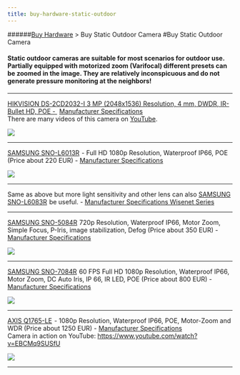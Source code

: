 ```yaml
---
title: buy-hardware-static-outdoor
---
```

######[Buy Hardware](../wiki/buy-hardware-index.html) > Buy Static Outdoor Camera
#Buy Static Outdoor Camera
#### Static outdoor cameras are suitable for most scenarios for outdoor use. Partially equipped with motorized zoom (Varifocal) different presets can be zoomed in the image. They are relatively inconspicuous and do not generate pressure monitoring at the neighbors! 

****
<a target= "_blank" rel="nofollow" href="http://www.amazon.de/gp/offer-listing/B00WHTZS54/ref=as_li_tl?ie=UTF8&camp=1638&creative=6742&creativeASIN=B00WHTZS54&linkCode=am2&tag=httpwwwdatarh-21">HIKVISION DS-2CD2032-I 3 MP (2048x1536) Resolution, 4 mm, DWDR, IR-Bullet HD, POE - </a><img src="http://ir-de.amazon-adsystem.com/e/ir?t=httpwwwdatarh-21&l=am2&o=3&a=B00WHTZS54" width="1" height="1" border="0" alt="" style="border:none !important; margin:0px !important;" /> <a target= "_blank" href="http://overseas.hikvision.com/en/Products_accessries_157_i5609.html">Manufacturer Specifications</a>  
There are many videos of this camera on <a target= "_blank" href="https://www.youtube.com/results?search_query=+HIKVISION+DS-2CD2032-I+">YouTube</a>.

<a target= "_blank" rel="nofollow" href="http://www.amazon.de/gp/offer-listing/B00WHTZS54/ref=as_li_tl?ie=UTF8&camp=1638&creative=6742&creativeASIN=B00WHTZS54&linkCode=am2&tag=httpwwwdatarh-21"><img border="0" src="http://ws-eu.amazon-adsystem.com/widgets/q?_encoding=UTF8&ASIN=B00WHTZS54&Format=_SL250_&ID=AsinImage&MarketPlace=DE&ServiceVersion=20070822&WS=1&tag=httpwwwdatarh-21" ></a><img src="http://ir-de.amazon-adsystem.com/e/ir?t=httpwwwdatarh-21&l=am2&o=3&a=B00WHTZS54" width="1" height="1" border="0" alt="" style="border:none !important; margin:0px !important;" /> 
***

<a target= "_blank" rel="nofollow" href="http://www.amazon.de/gp/offer-listing/B010MNKYMS/ref=as_li_tl?ie=UTF8&camp=1638&creative=6742&creativeASIN=B010MNKYMS&linkCode=am2&tag=httpwwwdatarh-21">SAMSUNG SNO-L6013R</a><img src="http://ir-de.amazon-adsystem.com/e/ir?t=httpwwwdatarh-21&l=am2&o=3&a=B010MNKYMS" width="1" height="1" border="0" alt="" style="border:none !important; margin:0px !important;" /> - Full HD 1080p Resolution, Waterproof IP66, POE (Price about 220 EUR) - <a target= "_blank" href="https://www.samsung-security.com/SAMSUNG/upload/Product_Specifications/SNO-L6013R_Specifications.pdf">Manufacturer Specifications</a>      

<a target= "_blank" rel="nofollow" href="http://www.amazon.de/gp/offer-listing/B010MNKYMS/ref=as_li_tl?ie=UTF8&camp=1638&creative=6742&creativeASIN=B010MNKYMS&linkCode=am2&tag=httpwwwdatarh-21"><img border="0" src="http://ws-eu.amazon-adsystem.com/widgets/q?_encoding=UTF8&ASIN=B010MNKYMS&Format=_SL250_&ID=AsinImage&MarketPlace=DE&ServiceVersion=20070822&WS=1&tag=httpwwwdatarh-21" ></a><img src="http://ir-de.amazon-adsystem.com/e/ir?t=httpwwwdatarh-21&l=am2&o=3&a=B010MNKYMS" width="1" height="1" border="0" alt="" style="border:none !important; margin:0px !important;" />
***
Same as above but more light sensitivity and other lens can also <a rel="nofollow" href="http://www.amazon.de/gp/offer-listing/B00WI1O07I/ref=as_li_tl?ie=UTF8&camp=1638&creative=6742&creativeASIN=B00WI1O07I&linkCode=am2&tag=httpwwwdatarh-21">SAMSUNG SNO-L6083R</a><img src="http://ir-de.amazon-adsystem.com/e/ir?t=httpwwwdatarh-21&l=am2&o=3&a=B00WI1O07I" width="1" height="1" border="0" alt="" style="border:none !important; margin:0px !important;" /> be useful. - <a target= "_blank" href="https://www.samsung-security.com/SAMSUNG/upload/Product_Specifications/2015-Product-Comparison-Chart-FINAL.pdf">Manufacturer Specifications Wisenet Series</a>  

***

<a target= "_blank" rel="nofollow" href="http://www.amazon.de/gp/offer-listing/B010MP0DH2/ref=as_li_tl?ie=UTF8&camp=1638&creative=6742&creativeASIN=B010MP0DH2&linkCode=am2&tag=httpwwwdatarh-21">SAMSUNG SNO-5084R</a><img src="http://ir-de.amazon-adsystem.com/e/ir?t=httpwwwdatarh-21&l=am2&o=3&a=B010MP0DH2" width="1" height="1" border="0" alt="" style="border:none !important; margin:0px !important;" />
 720p Resolution, Waterproof IP66, Motor Zoom, Simple Focus, P-Iris, image stabilization, Defog (Price about 350 EUR) - <a target= "_blank" href="https://www.samsung-security.com/SAMSUNG/upload/Product_Specifications/SNO-5084R_Specifications.pdf">Manufacturer Specifications</a>

<a target= "_blank" rel="nofollow" href="http://www.amazon.de/gp/offer-listing/B010MP0DH2/ref=as_li_tl?ie=UTF8&camp=1638&creative=6742&creativeASIN=B010MP0DH2&linkCode=am2&tag=httpwwwdatarh-21"><img border="0" src="http://ws-eu.amazon-adsystem.com/widgets/q?_encoding=UTF8&ASIN=B010MP0DH2&Format=_SL250_&ID=AsinImage&MarketPlace=DE&ServiceVersion=20070822&WS=1&tag=httpwwwdatarh-21" ></a><img src="http://ir-de.amazon-adsystem.com/e/ir?t=httpwwwdatarh-21&l=am2&o=3&a=B010MP0DH2" width="1" height="1" border="0" alt="" style="border:none !important; margin:0px !important;" />

***

<a target= "_blank" rel="nofollow" href="http://www.amazon.de/gp/offer-listing/B00ZRSCV7U/ref=as_li_tl?ie=UTF8&camp=1638&creative=6742&creativeASIN=B00ZRSCV7U&linkCode=am2&tag=httpwwwdatarh-21">SAMSUNG SNO-7084R</a><img src="http://ir-de.amazon-adsystem.com/e/ir?t=httpwwwdatarh-21&l=am2&o=3&a=B00ZRSCV7U" width="1" height="1" border="0" alt="" style="border:none !important; margin:0px !important;" /> 60 FPS Full HD 1080p Resolution, Waterproof IP66, Motor Zoom, DC Auto Iris, IP 66, IR LED, POE (Price about 800 EUR) - <a target= "_blank" href="https://www.samsung-security.com/SAMSUNG/upload/Product_Specifications/SNO-7084R_Specifications.pdf">Manufacturer Specifications</a>  

<a target= "_blank" rel="nofollow" href="http://www.amazon.de/gp/offer-listing/B00ZRSCV7U/ref=as_li_tl?ie=UTF8&camp=1638&creative=6742&creativeASIN=B00ZRSCV7U&linkCode=am2&tag=httpwwwdatarh-21"><img border="0" src="http://ws-eu.amazon-adsystem.com/widgets/q?_encoding=UTF8&ASIN=B00ZRSCV7U&Format=_SL250_&ID=AsinImage&MarketPlace=DE&ServiceVersion=20070822&WS=1&tag=httpwwwdatarh-21" ></a><img src="http://ir-de.amazon-adsystem.com/e/ir?t=httpwwwdatarh-21&l=am2&o=3&a=B00ZRSCV7U" width="1" height="1" border="0" alt="" style="border:none !important; margin:0px !important;" />

***

<a target= "_blank" rel="nofollow" href="http://www.amazon.de/gp/offer-listing/B00GN9R58M/ref=as_li_tl?ie=UTF8&camp=1638&creative=6742&creativeASIN=B00GN9R58M&linkCode=am2&tag=httpwwwdatarh-21">AXIS Q1765-LE</a><img src="http://ir-de.amazon-adsystem.com/e/ir?t=httpwwwdatarh-21&l=am2&o=3&a=B00GN9R58M" width="1" height="1" border="0" alt="" style="border:none !important; margin:0px !important;" /> - 1080p Resolution, Waterproof IP66, POE, Motor-Zoom and WDR (Price about 1250 EUR) - <a target= "_blank" href="http://www.axis.com/global/en/products/axis-q1765-le">Manufacturer Specifications</a>  
Camera in action on YouTube: <a target= "_blank" href="https://www.youtube.com/watch?v=EBCMq9SUSfU">https://www.youtube.com/watch?v=EBCMq9SUSfU</a>  

<a target= "_blank" rel="nofollow" href="http://www.amazon.de/gp/offer-listing/B00GN9R58M/ref=as_li_tl?ie=UTF8&camp=1638&creative=6742&creativeASIN=B00GN9R58M&linkCode=am2&tag=httpwwwdatarh-21"><img border="0" src="http://ws-eu.amazon-adsystem.com/widgets/q?_encoding=UTF8&ASIN=B00GN9R58M&Format=_SL250_&ID=AsinImage&MarketPlace=DE&ServiceVersion=20070822&WS=1&tag=httpwwwdatarh-21" ></a><img src="http://ir-de.amazon-adsystem.com/e/ir?t=httpwwwdatarh-21&l=am2&o=3&a=B00GN9R58M" width="1" height="1" border="0" alt="" style="border:none !important; margin:0px !important;" />

***
 